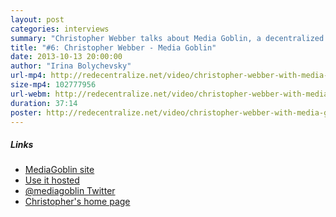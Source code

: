 ```yaml
---
layout: post
categories: interviews
summary: "Christopher Webber talks about Media Goblin, a decentralized media publishing platform. How can we have a federated alternative to services like Flickr, YouTube and SoundCloud?"
title: "#6: Christopher Webber - Media Goblin"
date: 2013-10-13 20:00:00
author: "Irina Bolychevsky"
url-mp4: http://redecentralize.net/video/christopher-webber-with-media-goblin.mp4
size-mp4: 102777956
url-webm: http://redecentralize.net/video/christopher-webber-with-media-goblin.webm
duration: 37:14
poster: http://redecentralize.net/video/christopher-webber-with-media-goblin.jpg
---
```


<h5>Links</h5>
<ul>
  <li><a href="http://mediagoblin.org/" target="_blank">MediaGoblin site</a></li>
  <li><a href="http://wiki.mediagoblin.org/Live_instances" target="_blank">Use it hosted</a></li>
  <li><a href="https://twitter.com/MediaGoblin" target="_blank">@mediagoblin Twitter</a></li>
  <li><a href="http://dustycloud.org/" target="_blank">Christopher's home page</a></li>
</ul>


